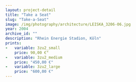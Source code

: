 ```yaml
---
layout: project-detail
title: "Take a Seat"
slug: "Take-a-Seat"
image: /img/photography/architecture/LEISKA_3206-06.jpg
year: 2004
archive_id: ""
description: "Rhein Energie Stadion, Köln"
prints:
-   variable: 3zu2_small
    price: 90,00 €"
-   variable: 3zu2_medium
    price: "450,00 €"
-   variable: 3zu2_large
    price: "600,00 €"
---
```

